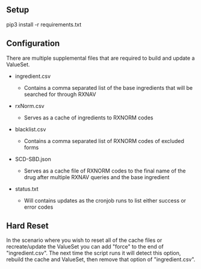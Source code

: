 ## Setup

pip3 install -r requirements.txt

## Configuration

There are multiple supplemental files that are required to build and update a ValueSet.

* ingredient.csv
    * Contains a comma separated list of the base ingredients that will be searched for through RXNAV

* rxNorm.csv
    * Serves as a cache of ingredients to RXNORM codes

* blacklist.csv
    * Contains a comma separated list of RXNORM codes of excluded forms

* SCD-SBD.json
    * Serves as a cache file of RXNORM codes to the final name of the drug after multiple RXNAV queries and the base
      ingredient

* status.txt
    * Will contains updates as the cronjob runs to list either success or error codes

## Hard Reset

In the scenario where you wish to reset all of the cache files or recreate/update the ValueSet you can add "force" to
the end of "ingredient.csv". The next time the script runs it will detect this option, rebuild the cache and ValueSet,
then remove that option of "ingredient.csv".
